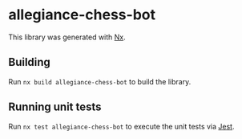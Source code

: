# allegiance-chess-bot

This library was generated with [Nx](https://nx.dev).

## Building

Run `nx build allegiance-chess-bot` to build the library.

## Running unit tests

Run `nx test allegiance-chess-bot` to execute the unit tests via [Jest](https://jestjs.io).
